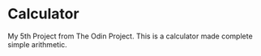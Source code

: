 # Calculator
My 5th Project from The Odin Project. This is a calculator made complete simple arithmetic.
